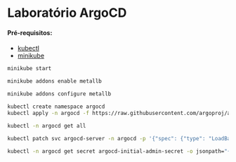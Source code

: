 # Laboratório ArgoCD

#### Pré-requisitos:
- [kubectl](https://kubernetes.io/pt-br/docs/tasks/tools/)
- [minikube](https://minikube.sigs.k8s.io/docs/start/)

```bash
minikube start
```

```bash
minikube addons enable metallb
```

```bash
minikube addons configure metallb
```

```bash
kubectl create namespace argocd
kubectl apply -n argocd -f https://raw.githubusercontent.com/argoproj/argo-cd/stable/manifests/install.yaml
```

```bash
kubectl -n argocd get all
```

```bash
kubectl patch svc argocd-server -n argocd -p '{"spec": {"type": "LoadBalancer"}}'
```

```bash
kubectl -n argocd get secret argocd-initial-admin-secret -o jsonpath="{.data.password}" | base64 -d; echo
```
